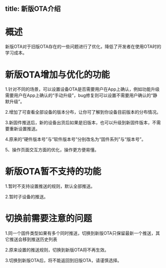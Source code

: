 title: 新版OTA介绍
---
# 概述
新版OTA对于旧版OTA存在的一些问题进行了优化，降低了开发者在使用OTA时的学习成本。

# 新版OTA增加与优化的功能
1.针对不同的场景，可以设置设备OTA是否需要用户在App上确认，例如功能升级需要用户在App上确认的“手动升级”，bug修复则可以设置不需要用户确认的“静默升级”。

2.增加了可查看全部设备的版本分布，让你可了解到你设备目前版本的分布情况。

3.新固件推送后，新的设备出货后如果是旧版本，也可以升级到新固件版本，不需要重新设置推送。

4.原来的“硬件版本号”与“软件版本号”分别改名为“固件系列”与“版本号”。

5、操作页面交互方面的优化，操作更方便易懂。
# 新版OTA暂不支持的功能
1.暂时不支持设置推送的规则，默认全部推送。

2.暂时子设备的推送。
# 切换前需要注意的问题
1.同一个固件类型如果有多个同时推送，切换到新版OTA只保留最新一个推送，其它推送会移到推送历史列表

2.原来设置的推送规则，切换到新版OTA将不再生效。

3.切换到新版OTA后，将不能返回到旧版OTA，请谨慎选择。
